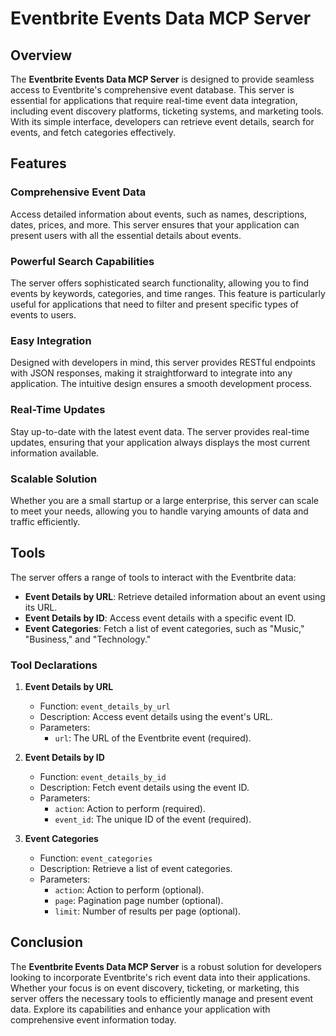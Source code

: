 # Eventbrite Events Data MCP Server

## Overview

The **Eventbrite Events Data MCP Server** is designed to provide seamless access to Eventbrite's comprehensive event database. This server is essential for applications that require real-time event data integration, including event discovery platforms, ticketing systems, and marketing tools. With its simple interface, developers can retrieve event details, search for events, and fetch categories effectively.

## Features

### Comprehensive Event Data

Access detailed information about events, such as names, descriptions, dates, prices, and more. This server ensures that your application can present users with all the essential details about events.

### Powerful Search Capabilities

The server offers sophisticated search functionality, allowing you to find events by keywords, categories, and time ranges. This feature is particularly useful for applications that need to filter and present specific types of events to users.

### Easy Integration

Designed with developers in mind, this server provides RESTful endpoints with JSON responses, making it straightforward to integrate into any application. The intuitive design ensures a smooth development process.

### Real-Time Updates

Stay up-to-date with the latest event data. The server provides real-time updates, ensuring that your application always displays the most current information available.

### Scalable Solution

Whether you are a small startup or a large enterprise, this server can scale to meet your needs, allowing you to handle varying amounts of data and traffic efficiently.

## Tools

The server offers a range of tools to interact with the Eventbrite data:

- **Event Details by URL**: Retrieve detailed information about an event using its URL.
- **Event Details by ID**: Access event details with a specific event ID.
- **Event Categories**: Fetch a list of event categories, such as "Music," "Business," and "Technology."

### Tool Declarations

1. **Event Details by URL**  
   - Function: `event_details_by_url`
   - Description: Access event details using the event's URL.
   - Parameters: 
     - `url`: The URL of the Eventbrite event (required).

2. **Event Details by ID**  
   - Function: `event_details_by_id`
   - Description: Fetch event details using the event ID.
   - Parameters: 
     - `action`: Action to perform (required).
     - `event_id`: The unique ID of the event (required).

3. **Event Categories**  
   - Function: `event_categories`
   - Description: Retrieve a list of event categories.
   - Parameters: 
     - `action`: Action to perform (optional).
     - `page`: Pagination page number (optional).
     - `limit`: Number of results per page (optional).

## Conclusion

The **Eventbrite Events Data MCP Server** is a robust solution for developers looking to incorporate Eventbrite's rich event data into their applications. Whether your focus is on event discovery, ticketing, or marketing, this server offers the necessary tools to efficiently manage and present event data. Explore its capabilities and enhance your application with comprehensive event information today.